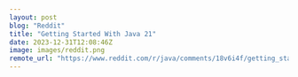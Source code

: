 ```yaml
---
layout: post
blog: "Reddit"
title: "Getting Started With Java 21"
date: 2023-12-31T12:08:46Z
image: images/reddit.png
remote_url: "https://www.reddit.com/r/java/comments/18v6i4f/getting_started_with_java_21/"
---
```

